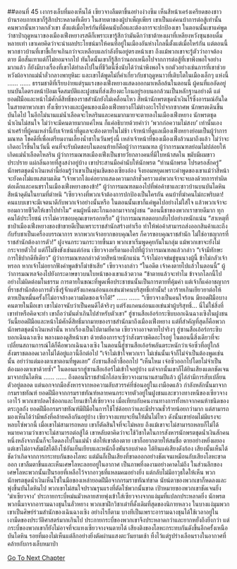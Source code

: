 ##ตอนที่ 45 เงากรงเล็บที่มองเห็นได้
เซียวจางลืมตาขึ้นอย่างง่วงซึม เห็นสีหน้าเคร่งเครียดของชาวบ้านรอบกายเขาก็รู้สึกประหลาดทีเดียว
ในสายตาของผู้บำเพ็ญเพียร เขาเป็นแค่คนบ้าการต่อสู้เท่านั้น คนพวกนั้นหวาดกลัวเขา ตั้งแต่เมื่อไหร่กันที่มีคนนับถือและต้องการจะปกป้องเขา
ในตอนนั้นเขาแค่พูดว่าชาป่าฤดูหนาวของเมืองเฟิ่งหยางรสดีก็เพราะเขารู้สึกว่ามันดีกว่าชาต้าหงเผาที่เหลียงหวังซุนชอบดื่มหลายเท่า เขาเคยคิดว่าจะนำผลประโยชน์มาให้คนที่อยู่ในเมืองอันห่างไกลนี้ตั้งแต่เมื่อไหร่กัน
แต่ตอนนี้พวกชาวบ้านที่เขาขี้เกียจเกินกว่าจะเหลือบแลกำลังยืนอยู่ตรงหน้าเขา ถึงแม้พวกเขาจะรู้ตัวว่าอาจต้องตาย มือสั่นเทาแต่ก็ไม่ยอมจากไป
ทันใดนั้นเขาก็รู้สึกว่านอกเหนือไปจากการต่อสู้ที่เขาพึงพอใจอย่างมากแล้ว ก็ยังมีบางเรื่องที่เขาได้ทำลงไปในที่ชีวิตนี้ซึ่งนับได้ว่าน่าพึงพอใจ
ยกตัวอย่างเช่นการที่เขาช่วยหวังผ้อจากแม่น้ำลั่วกลางพายุหิมะ และเขาได้พูดไม่กี่คำเกี่ยวกับชาฤดูหนาวที่เติบโตในเมืองเล็กๆ แห่งนี้
……
……
ธรรมชาติที่เรียบง่ายแต่รุนแรงของเฟิ่งหยางแสดงออกมาเหลือล้นในตอนนี้
ผู้คนที่แออัดอยู่บนบันไดตรงหน้าป้อมเจ็ดสมบัติและฝูงชนที่ส่งเสียงตะโกนอยู่รอบนอกล้วนเป็นหลักฐานอย่างดี
แต่ยอดฝีมือและหน้าไม้ศักดิ์สิทธิ์ของราชสำนักยังไม่เคลื่อนไหว
สีหน้านักพรตชุดน้ำเงินไร้ซึ่งอารมณ์อันใด
ในสายตาพวกเขา ทั้งเซียวจางและผู้คนของเมืองเฟิ่งหยางก็ไม่ต่างอะไรไปจากซากศพ
นักพรตเดินขึ้นบันไดไป
ในอีกไม่นานแม่น้ำเลือดจะไหลรินและคนมากมายจะตายลงในเมืองเฟิ่งหยาง
นักพรตชุดน้ำเงินไม่สนใจ ไม่ว่าจะมีคนตายมากแค่ไหน ก็แค่อธิบายด้วยคำว่า ‘พวกก่อความไม่สงบ’ เท่านั้นเอง
น่าเศร้าที่ผู้คนเหล่านี้กับเจ้าหน้าที่ดูแลจะต้องตายในไม่ช้า
เจ้าหน้าที่ดูแลเมืองเฟิ่งหยางย่อมเป็นผู้ว่าการมณฑล โชคดีที่เพื่อเตรียมงานเลี้ยงน้ำชาในวันพรุ่งนี้ เหล่าเจ้าหน้าที่ของเมืองเฟิ่งล้วนมาถึงแล้ว
ไม่ว่าจะเกิดอะไรขึ้นในวันนี้ คนที่จะรับผิดชอบในตอนท้ายก็คือผู้ว่าการมณฑล
ผู้ว่าการมณฑลย่อมไม่ปล่อยให้เกิดแม่น้ำเลือดไหลริน
ผู้ว่าการมณฑลเมืองเฟิ่งเป็นชายวัยกลางคนที่มีใบหน้าสดใน ขมับมีผมขาวประปราย แผ่กลิ่นอายที่สูงสง่าอยู่บ้าง
เขาประสานมือคำนับให้นักพรต “ท่านนักพรต โปรดรอสักครู่”
นักพรตชุดน้ำเงินเหล่านี้ย่อมรู้ว่าเขาเป็นหุ่นเชิดของเซียงอ๋อง จึงยอมหยุดเพราะคำพูดของเขาแม้ว่าสีหน้าจะยังคงไม่แยแสตามเดิม
“เจ้าพวกโง่แค่อยากแสดงความกล้าชั่วคราวแต่พวกเจ้าจะจบลงด้วยการทำผิดต่อเด็กและคนชราในเมืองเฟิ่งหยางของข้า!”
ผู้ว่าการมณฑลมองไปที่พ่อค้าชาและชาวบ้านบนบันไดหิน สีหน้าดุดันในยามที่ตำหนิ “เซียวจางที่พวกเจ้าต้องการปกป้องเป็นใครกัน คนบ้าที่ฆ่าคนไม่กะพริบตา! คนแบบเขาจะมีเจตนาดีกับพวกเจ้าอย่างนั้นหรือ ในตอนนั้นเขาก็แค่พูดไปอย่างไม่ใส่ใจ แล้วพวกเจ้าจะยอมถวายชีวิตให้เขาไปทำไม”
คนผู้หนึ่งตะโกนออกมาจากฝูงชน “ตอนนี้ชาของพวกเราขายดีมาก ทุกคนได้ประโยชน์ เราไม่ควรขอบคุณเขาหรอกหรือ”
ผู้ว่าการมณฑลตอบกลับไปอย่างหนักแน่น “สาเหตุที่ชาป่าเมืองเฟิ่งหยางของข้าขายดีเป็นเพราะราชสำนักสร้างท่าเรือ ทำให้พ่อค้าสามารถส่งออกสินค้าและถึงกับรับชาเป็นเครื่องบรรณาการ หากพวกเจ้าอยากขอบคุณใคร ก็ควรขอบคุณราชสำนัก ไม่ใช่อาชญากรที่ราชสำนักต้องการตัว!”
ฝูงจนกระวนกระวายขึ้นมา พวกเขาเริ่มพูดคุยกันในกลุ่ม แม้พวกเขาจะยังไม่กระจายตัวไป แต่ก็ไม่ขึงขังเช่นแต่ก่อน
เซียวจางหรี่ตามองไปที่ผู้ว่าการมณฑลแล้วกล่าว “เจ้ามีทักษะการใช้ปากดีทีเดียว”
ผู้ว่าการมณฑลกล่าวด้วยสีหน้าหนักแน่น “เจ้าไม่อาจข่มขู่ขุนนางผู้นี้ ข้าไม่กลัวเจ้าหรอก หากเจ้าไม่อยากฟังคำพูดข้าก็ฆ่าข้าเสีย”
เซียวจางกล่าว “ในอดีต เจ้าคงตายไปแล้วในตอนนี้”
ผู้ว่าการมณฑลจ้องไปยังกระดาษขาวบนใบหน้าของเขาแล้วตวาด “ข้าตายแล้วจะทำไม ข้าจากโลกนี้ไปอย่างไม่ผิดต่อมโนธรรม การตายในขณะที่พูดเพื่อประชาชนนั้นเป็นการตายที่คุ้มค่า แต่เจ้าก็แค่อาชญากรที่ราชสำนักต้องการตัวซึ่งรู้จักแต่รังแกคนอ่อนแอเข่นฆ่าคนบริสุทธิ์เท่านั้น! เลวร้ายเกินเยียวยาต่อให้ตายเป็นหมื่นครั้งก็ไม่อาจล้างความผิดของเจ้าได้!”
……
……
“เซียวจางเป็นคนใจร้อน มียอดฝีมือบางคนตายในมือเขา เขาไม่อาจนับว่าเป็นคนดีได้จริงๆ แต่รังแกคนอ่อนแอเข่นฆ่าผู้บริสุทธิ์... นี่ไม่ใช่สิ่งที่เขาทำหรือคิดจะทำ เขาถือว่ามันต่ำเกินไปสำหรับตัวเขา”
ฮู่ซานสือเอ้อร์กระซิบบอกเฉินฉางเซิงในฝูงชน
วันนี้ยอดฝีมือและหน้าไม้ศักดิ์สิทธิ์มากมายของราชสำนักมาถึงเมืองเฟิ่งหยาง แต่ที่สำคัญที่สุดก็คือพวกนักพรตชุดน้ำเงินเหล่านั้น
หากเรื่องเป็นไปตามที่คาด เซียวจางอาจตายไปจริงๆ
ฮู่ซานสือเอ้อร์กระซิบบอกเฉินฉางเซิง พลางมองดูสีหน้าเขา ด้วยต้องการจะรู้ว่าสังฆราชคิดอะไรอยู่
ในตอนนี้สิ่งเดียวที่จะเปลี่ยนสถานการณ์ได้ก็คือพวกเฉินฉางเซิง
ในตอนนี้ฮู่ซานสือเอ้อร์พลันตระหนักว่าเจ๋อซิ่วที่อยู่ใกล้สังฆราชตลอดเวลาไม่ได้อยู่แถวนี้อีกต่อไป
“เจ้าไม่เข้าใจพวกเรา ไม่เช่นนั้นเจ้าก็ไม่จำเป็นต้องพูดเช่นนั้น อย่าว่าแต่มองตาเขาตอนที่พูดเลย”
ถังซานสือลิ่วชี้ออกไป “เห็นไหม เจ๋อซิ่วออกไปโดยไม่จำเป็นต้องมองตาเขาด้วยซ้ำ”
ในตอนแรกฮู่ซานสือเอ้อร์ไม่เข้าใจอยู่บ้าง แต่จากนั้นเขาก็ได้ยินเสียงแตกชัดเจนมาจากบันไดหิน
……
……
ถึงตอนนี้ราชสำนักไล่ลาเซียวจางมานานสามปีแล้ว ผู้ไล่ล่ามีการสับเปลี่ยนตัวอยู่ตลอด แต่นอกจากมือสังหารจากหอความลับสวรรค์ที่ซ่อนอยู่ในเงามือดแล้ว กำลังหลักนั้นมาจากกรมราชทัณฑ์
ยอดฝีมือจากกรมราชทัณฑ์หลายคนกระจายตัวอยู่ในฝูงชนและขวางทางหนีของเซียวจางเอาไว้ พวกเขาปลดโซ่ออกและโยนเข้าใส่เซียวจาง
เมื่อเทียบกับคนงานทางการทั้งหกจากคนห้าชนิดของตระกูลถัง ยอดฝีมือกรมราชทัณฑ์มีฝีมือในการใช้โซ่ด้อยกว่าและมีปราณชั่วร้ายน้อยกว่ามาก แต่สามารถมองเห็นได้ว่ามีพลังที่คล้ายคลึงกันอยู่บ้าง
เซียวจางแทบจะยืนให้มั่นไม่ไหว ดังนั้นเขาย่อมไม่มีแรงจะหลบโซ่พวกนี้
เมื่อเขาไม่สามารถหลบ เขาก็ตัดสินใจที่จะไม่หลบ
ถึงแม้เขาจะไม่สามารถหลบก็ไม่ได้หมายความว่าเขาจะไม่สามารถต่อสู้ได้
เขาหลับตาคิดว่าจะใช้วิชาใดในการสังหารนักพรตชุดน้ำเงินสักคนหนึ่งหลังจากนั้นก็จะโดดลงไปในแม่น้ำ
ต่อให้เขาต้องตาย เขาก็อยากตายให้สมชื่อ ตายอย่างหยิ่งผยอง
แต่เขาไม่อาจสัมผัสได้ถึงโซ่อันเย็นเยียบและหนักอึ้งพันรอบลำคอ ได้ยินแค่เสียงดังก้อง
เสียงนั้นเห็นได้ชัดว่าเกิดจากการกระทบกันของโลหะ แต่มันก็เป็นเสียงที่ขาดออกอย่างชัดเจนเหมือนกับเสียงโลหะขาดออก
เขาลืมตาขึ้นและเห็นเศษโลหะลอยอยู่ในอากาศ เป็นภาพที่งดงามอย่างคาดไม่ถึง
ในส่วนลึกของเศษโลหะพวกนั้นเป็นรอยที่เหลือไว้จากอาวุธที่แหลมคมอย่างยิ่ง แต่กลับไม่มีอาวุธใดให้เห็น
พวกนักพรตชุดน้ำเงินเห็นโซ่ในมือของเหล่ายอดฝีมือจากกรมราชทัณฑ์ขาด นัยน์ตาของพวกเขาก็หดลงและพุ่งขึ้นบันไดหินไป
พวกเขาไม่สนใจปราณรุนแรงที่ตัดโซ่พวกนั้นขาด เป้าหมายของพวกเขาชัดเจนยิ่ง ‘ฆ่าเซียวจาง’
ประกายกระบี่หม่นมัวหลายสายพุ่งเข้าใส่เซียวจางจากแง่มุมที่แปลกประหลาดยิ่ง
นักพรตพวกนี้มาจากอารามฉางชุนในลั่วหยาง พวกเขาฝึกวิชาเต๋าที่ดั้งเดิมที่สุดของนิกายหลวง ในบางแง่มุมพวกเขาเป็นศิษย์ร่วมสำนักของเฉินฉางเซิง อย่างไรก็ตาม บางทีเป็นเพราะอารามฉางชุนได้ใช้เวลาอยู่ในเงามืดของประวัติศาสตร์มากเกินไป ประกายกระบี่ของพวกเขาจึงประหลาดกว่าและยากหยั่งถึงยิ่งกว่า
แต่กระบี่ของพวกเขาก็ยังไม่อาจที่จะแทงเซียวจางจนตายได้
เสียงติงของโลหะกระทบกันดังขึ้นอีกครั้งเหนือบันไดหิน
รอยที่มองไม่เห็นแต่ลึกอย่างยิ่งตัดผ่านแสงตะวันยามเช้า ทิ้งไว้แต่รูปร่างเลือนรางในอากาศที่คล้ายกับกรงเล็บหมาป่า


[Go To Next Chapter]( ./872.md)